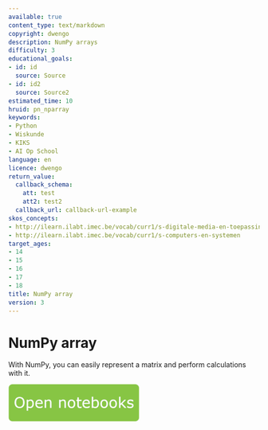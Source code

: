 ```yaml
---
available: true
content_type: text/markdown
copyright: dwengo
description: NumPy arrays
difficulty: 3
educational_goals:
- id: id
  source: Source
- id: id2
  source: Source2
estimated_time: 10
hruid: pn_nparray
keywords:
- Python
- Wiskunde
- KIKS
- AI Op School
language: en
licence: dwengo
return_value:
  callback_schema:
    att: test
    att2: test2
  callback_url: callback-url-example
skos_concepts:
- http://ilearn.ilabt.imec.be/vocab/curr1/s-digitale-media-en-toepassingen
- http://ilearn.ilabt.imec.be/vocab/curr1/s-computers-en-systemen
target_ages:
- 14
- 15
- 16
- 17
- 18
title: NumPy array
version: 3
---
```

# NumPy array
With NumPy, you can easily represent a matrix and perform calculations with it.

[![](embed/Knop.png "Button")](https://kiks.ilabt.imec.be/hub/tmplogin?id=1016_en "Notebooks NumPy array")